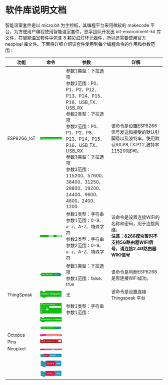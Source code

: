 # 软件库说明文档

智能温室套件是以 micro:bit 为主控板，其编程平台采用微软的 makecode 平台，为方便用户编程使用智能温室套件，恩孚团队开发出 iot-environment-kit 库文件，在智能温室套件中包含 8 颗彩虹灯环元器件，所以还需要使用官方 neopixel 库文件。下面将详细介绍该套件使用到每个编程命令的作用和参数范围：

| 功能        | 命令                                                    | 参数                                                         | 详解                                                         |
| ----------- | ------------------------------------------------------- | ------------------------------------------------------------ | ------------------------------------------------------------ |
| ESP8266_IoT | ![](./../images/microbit-greenhouse-programming-01.png) | 参数1类型：下拉选项<br />参数1范围：P0、P1、P2、P12、P13、P14、P15、P16、USB_TX、USB_RX<br />参数2类型：下拉选项<br />参数2范围：P0、P1、P2、P8、P13、P14、P15、P16、USB_TX、USB_RX<br />参数3类型：下拉选项<br />参数3范围：115200、57600、38400、31250、28800、19200、14400、9600、4800、2400、1200 | 该命令是设置ESP8266信号发送和接受的默认引脚号以及波特率，使用默认RX:P8,TX:P12,波特率115200即可。 |
|             | ![](./../images/microbit-greenhouse-programming-02.png) | 参数1类型：字符串<br />参数1范围：0-9、a-z、A-Z、特殊字符<br />参数2类型：字符串<br />参数2范围：0-9、a-z、A-Z、特殊字符 | 该命令是设置连接WiFi的名称和密码，用于连接网络。<br />**注意：8266模块暂时不支持5G路由器WIFI信号，请连接2.4G路由器WIKI信号** |
|             | ![](./../images/microbit-greenhouse-programming-03.png) | 参数1类型：下拉选项<br />参数1范围：false、true              | 该命令是判断ESP8266是否连接WiFi成功。                        |
| ThingSpeak  | ![](./../images/microbit-greenhouse-programming-04.png) | 无                                                           | 该命令是设置连接 Thingspeak 平台                             |
|             | ![](./../images/microbit-greenhouse-programming-05.png) | 参数1类型：字符串<br />参数1范围：                           |                                                              |
|             | ![](./../images/microbit-greenhouse-programming-06.png) |                                                              |                                                              |
|             | ![](./../images/microbit-greenhouse-programming-07.png) |                                                              |                                                              |
| Octopus     | ![](./../images/microbit-greenhouse-programming-08.png) |                                                              |                                                              |
| Pins        | ![](./../images/microbit-greenhouse-programming-09.png) |                                                              |                                                              |
| Neopixel    | ![](./../images/microbit-greenhouse-programming-10.png) |                                                              |                                                              |
|             | ![](./../images/microbit-greenhouse-programming-11.png) |                                                              |                                                              |
|             | ![](./../images/microbit-greenhouse-programming-12.png) |                                                              |                                                              |
|             | ![](./../images/microbit-greenhouse-programming-13.png) |                                                              |                                                              |
